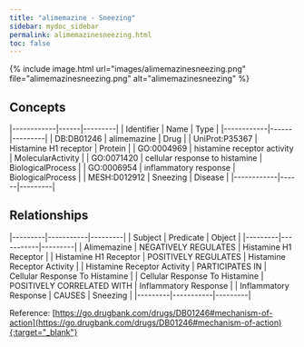 ```yaml
---
title: "alimemazine - Sneezing"
sidebar: mydoc_sidebar
permalink: alimemazinesneezing.html
toc: false 
---
```


{% include image.html url="images/alimemazinesneezing.png" file="alimemazinesneezing.png" alt="alimemazinesneezing" %}

## Concepts

|------------|------|---------|
| Identifier | Name | Type    |
|------------|------|---------|
| DB:DB01246 | alimemazine | Drug |
| UniProt:P35367 | Histamine H1 receptor | Protein |
| GO:0004969 | histamine receptor activity | MolecularActivity |
| GO:0071420 | cellular response to histamine | BiologicalProcess |
| GO:0006954 | inflammatory response | BiologicalProcess |
| MESH:D012912 | Sneezing | Disease |
|------------|------|---------|

## Relationships

|---------|-----------|---------|
| Subject | Predicate | Object  |
|---------|-----------|---------|
| Alimemazine | NEGATIVELY REGULATES | Histamine H1 Receptor |
| Histamine H1 Receptor | POSITIVELY REGULATES | Histamine Receptor Activity |
| Histamine Receptor Activity | PARTICIPATES IN | Cellular Response To Histamine |
| Cellular Response To Histamine | POSITIVELY CORRELATED WITH | Inflammatory Response |
| Inflammatory Response | CAUSES | Sneezing |
|---------|-----------|---------|

Reference: [https://go.drugbank.com/drugs/DB01246#mechanism-of-action](https://go.drugbank.com/drugs/DB01246#mechanism-of-action){:target="_blank"}
